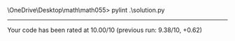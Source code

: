 \OneDrive\Desktop\math\math055> pylint .\solution.py

-------------------------------------------------------------------
Your code has been rated at 10.00/10 (previous run: 9.38/10, +0.62)
